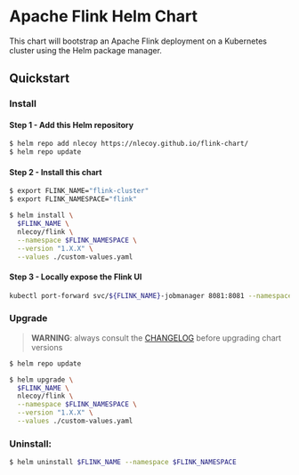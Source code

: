 # Apache Flink Helm Chart

This chart will bootstrap an Apache Flink deployment on a Kubernetes cluster using the Helm package manager.

## Quickstart

### Install

#### Step 1 - Add this Helm repository

```sh
$ helm repo add nlecoy https://nlecoy.github.io/flink-chart/
$ helm repo update
```

#### Step 2 - Install this chart

```sh
$ export FLINK_NAME="flink-cluster"
$ export FLINK_NAMESPACE="flink"

$ helm install \
  $FLINK_NAME \
  nlecoy/flink \
  --namespace $FLINK_NAMESPACE \
  --version "1.X.X" \
  --values ./custom-values.yaml
```

#### Step 3 - Locally expose the Flink UI

```sh
kubectl port-forward svc/${FLINK_NAME}-jobmanager 8081:8081 --namespace $FLINK_NAMESPACE
```

### Upgrade

> __WARNING__: always consult the [CHANGELOG](CHANGELOG) before upgrading chart versions

```sh
$ helm repo update

$ helm upgrade \
  $FLINK_NAME \
  nlecoy/flink \
  --namespace $FLINK_NAMESPACE \
  --version "1.X.X" \
  --values ./custom-values.yaml
```

### Uninstall:

```sh
$ helm uninstall $FLINK_NAME --namespace $FLINK_NAMESPACE
```
